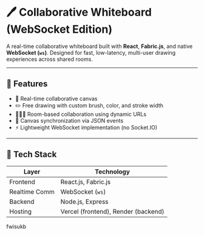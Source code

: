# 🖊️ Collaborative Whiteboard (WebSocket Edition)

A real-time collaborative whiteboard built with **React**, **Fabric.js**, and native **WebSocket (`ws`)**. Designed for fast, low-latency, multi-user drawing experiences across shared rooms.

---

## 🚀 Features

- 🎨 Real-time collaborative canvas
- ✏️ Free drawing with custom brush, color, and stroke width
- 🧑‍🤝‍🧑 Room-based collaboration using dynamic URLs
- 🔁 Canvas synchronization via JSON events
- ⚡ Lightweight WebSocket implementation (no Socket.IO)

---

## 🧰 Tech Stack

| Layer         | Technology                          |
| ------------- | ----------------------------------- |
| Frontend      | React.js, Fabric.js                 |
| Realtime Comm | WebSocket (`ws`)                    |
| Backend       | Node.js, Express                    |
| Hosting       | Vercel (frontend), Render (backend) |

fwisukb
